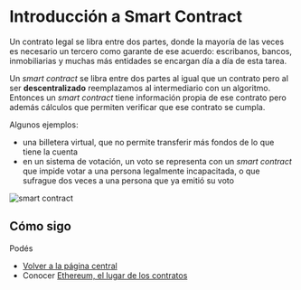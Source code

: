 # Introducción a Smart Contract

Un contrato legal se libra entre dos partes, donde la mayoría de las veces es necesario un tercero como garante de ese acuerdo: escribanos, bancos, inmobiliarias y muchas más entidades se encargan día a día de esta tarea.

Un _smart contract_ se libra entre dos partes al igual que un contrato pero al ser **descentralizado** reemplazamos al intermediario con un algoritmo. Entonces un _smart contract_ tiene información propia de ese contrato pero además cálculos que permiten verificar que ese contrato se cumpla.

Algunos ejemplos:

- una billetera virtual, que no permite transferir más fondos de lo que tiene la cuenta
- en un sistema de votación, un voto se representa con un _smart contract_ que impide votar a una persona legalmente incapacitada, o que sufrague dos veces a una persona que ya emitió su voto

![smart contract](../images/smartContract2.png)

## Cómo sigo

Podés

- [Volver a la página central](../README.md)
- Conocer [Ethereum, el lugar de los contratos](./ethereum.md)